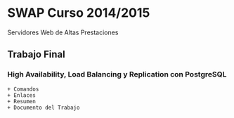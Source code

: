 # SWAP Curso 2014/2015
Servidores Web de Altas Prestaciones


## Trabajo Final

### High Availability, Load Balancing y Replication con PostgreSQL

    + Comandos
    + Enlaces
    + Resumen
    + Documento del Trabajo